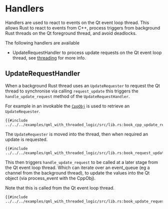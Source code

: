 <!--
SPDX-FileCopyrightText: 2022 Klarälvdalens Datakonsult AB, a KDAB Group company <info@kdab.com>
SPDX-FileContributor: Andrew Hayzen <andrew.hayzen@kdab.com>

SPDX-License-Identifier: MIT OR Apache-2.0
-->

# Handlers

Handlers are used to react to events on the Qt event loop thread. This allows Rust to react to events from C++, process triggers from background Rust threads on the Qt foreground thread, and avoid deadlocks.

The following handlers are available

  * UpdateRequestHandler to process update requests on the Qt event loop thread, see [threading](../concepts/threading.md) for more info.

## UpdateRequestHandler

When a background Rust thread uses an `UpdateRequester` to request the Qt thread to synchronise via calling `request_update` this triggers the `handle_update_request` method of the `UpdateRequestHandler`.

For example in an invokable the [`CppObj`](./cpp_object.md) is used to retrieve an `UpdateRequester`.

```rust,ignore,noplayground
{{#include ../../../examples/qml_with_threaded_logic/src/lib.rs:book_cpp_update_requester}}
```

The `UpdateRequester` is moved into the thread, then when required an update is requested.

```rust,ignore,noplayground
{{#include ../../../examples/qml_with_threaded_logic/src/lib.rs:book_request_update}}
```

This then triggers `handle_update_request` to be called at a later stage from the Qt event loop thread. Which can iterate over an event_queue (eg a channel from the background thread), to update the values into the Qt object (via process_event with the CppObj).

Note that this is called from the Qt event loop thread.

```rust,ignore,noplayground
{{#include ../../../examples/qml_with_threaded_logic/src/lib.rs:book_update_request_handler}}
```
